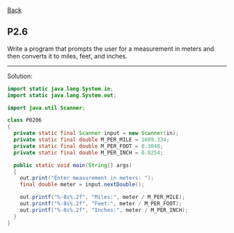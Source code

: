 [Back](../README.md)

## P2.6

Write a program that prompts the user for a measurement in meters and then converts it to miles, feet, and inches.

---

Solution:

```java
import static java.lang.System.in;
import static java.lang.System.out;

import java.util.Scanner;

class P0206 
{
  private static final Scanner input = new Scanner(in);
  private static final double M_PER_MILE = 1609.334;
  private static final double M_PER_FOOT = 0.3048;
  private static final double M_PER_INCH = 0.0254;

  public static void main(String[] args) 
  {
    out.print("Enter measurement in meters: ");
    final double meter = input.nextDouble();

    out.printf("%-8s%.2f", "Miles:", meter / M_PER_MILE);
    out.printf("%-8s%.2f", "Feet:", meter / M_PER_FOOT);
    out.printf("%-8s%.2f", "Inches:", meter / M_PER_INCH);
  }
}
```